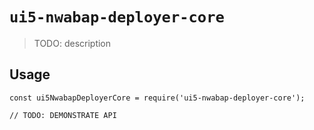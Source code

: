 # `ui5-nwabap-deployer-core`

> TODO: description

## Usage

```
const ui5NwabapDeployerCore = require('ui5-nwabap-deployer-core');

// TODO: DEMONSTRATE API
```
